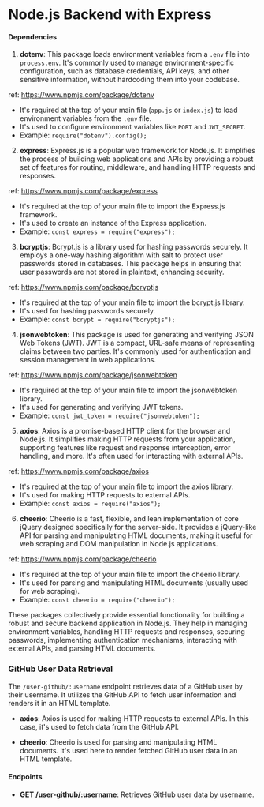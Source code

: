 # Node.js Backend with Express

 #### Dependencies

1. **dotenv**:
This package loads environment variables from a `.env` file into `process.env`. It's commonly used to manage environment-specific configuration, such as database credentials, API keys, and other sensitive information, without hardcoding them into your codebase.

ref: https://www.npmjs.com/package/dotenv

   - It's required at the top of your main file (`app.js` or `index.js`) to load environment variables from the `.env` file.
   - It's used to configure environment variables like `PORT` and `JWT_SECRET`.
   - Example: `require("dotenv").config();`



2. **express**:
Express.js is a popular web framework for Node.js. It simplifies the process of building web applications and APIs by providing a robust set of features for routing, middleware, and handling HTTP requests and responses.

ref: https://www.npmjs.com/package/express

   - It's required at the top of your main file to import the Express.js framework.
   - It's used to create an instance of the Express application.
   - Example: `const express = require("express");`



3. **bcryptjs**:
Bcrypt.js is a library used for hashing passwords securely. It employs a one-way hashing algorithm with salt to protect user passwords stored in databases. This package helps in ensuring that user passwords are not stored in plaintext, enhancing security.

ref: https://www.npmjs.com/package/bcryptjs

   - It's required at the top of your main file to import the bcrypt.js library.
   - It's used for hashing passwords securely.
   - Example: `const bcrypt = require("bcryptjs");`

4. **jsonwebtoken**:
This package is used for generating and verifying JSON Web Tokens (JWT). JWT is a compact, URL-safe means of representing claims between two parties. It's commonly used for authentication and session management in web applications.

ref: https://www.npmjs.com/package/jsonwebtoken

   - It's required at the top of your main file to import the jsonwebtoken library.
   - It's used for generating and verifying JWT tokens.
   - Example: `const jwt_token = require("jsonwebtoken");`

5. **axios**:
Axios is a promise-based HTTP client for the browser and Node.js. It simplifies making HTTP requests from your application, supporting features like request and response interception, error handling, and more. It's often used for interacting with external APIs.

ref: https://www.npmjs.com/package/axios

   - It's required at the top of your main file to import the axios library.
   - It's used for making HTTP requests to external APIs.
   - Example: `const axios = require("axios");`

6. **cheerio**:
 Cheerio is a fast, flexible, and lean implementation of core jQuery designed specifically for the server-side. It provides a jQuery-like API for parsing and manipulating HTML documents, making it useful for web scraping and DOM manipulation in Node.js applications.
 
ref: https://www.npmjs.com/package/cheerio
 
   - It's required at the top of your main file to import the cheerio library.
   - It's used for parsing and manipulating HTML documents (usually used for web scraping).
   - Example: `const cheerio = require("cheerio");`



These packages collectively provide essential functionality for building a robust and secure backend application in Node.js. They help in managing environment variables, handling HTTP requests and responses, securing passwords, implementing authentication mechanisms, interacting with external APIs, and parsing HTML documents.



### GitHub User Data Retrieval

The `/user-github/:username` endpoint retrieves data of a GitHub user by their username. It utilizes the GitHub API to fetch user information and renders it in an HTML template.

- **axios**: Axios is used for making HTTP requests to external APIs. In this case, it's used to fetch data from the GitHub API.

- **cheerio**: Cheerio is used for parsing and manipulating HTML documents. It's used here to render fetched GitHub user data in an HTML template.
#### Endpoints
- **GET /user-github/:username**: Retrieves GitHub user data by username.
